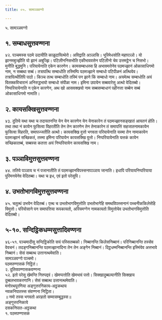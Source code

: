 ```yaml
---
title: ०५. सामञ्‍ञवग्गो

---
```

५. सामञ्‍ञवग्गो  


## १. सम्बाधसुत्तवण्णना

४२. पञ्‍चमस्स पठमे उदायीति काळुदायित्थेरो। अविद्वाति अञ्‍ञासि। भूरिमेधसोति महापञ्‍ञो। यो झानमबुज्झीति यो झानं अबुज्झि। पटिलीननिसभोति एकीभाववसेन पटिलीनो चेव उत्तमट्ठेन च निसभो। मुनीति बुद्धमुनि। परियायेनाति एकेन कारणेन। कामसम्बाधस्स हि अभावमत्तेनेव पठमज्झानं ओकासाधिगमो नाम, न सब्बथा सब्बं। तत्रापत्थि सम्बाधोति तस्मिम्पि पठमज्झाने सम्बाधो पटिपीळनं अत्थियेव। तत्रापित्थीतिपि पाठो। किञ्‍च तत्थ सम्बाधोति तस्मिं पन झाने किं सम्बाधो नाम। अयमेत्थ सम्बाधोति अयं वितक्‍कविचारानं अनिरुद्धभावो सम्बाधो संपीळा नाम। इमिना उपायेन सब्बवारेसु अत्थो वेदितब्बो। निप्परियायेनाति न एकेन कारणेन, अथ खो आसवक्खयो नाम सब्बसम्बाधानं पहीनत्ता सब्बेन सब्बं ओकासाधिगमो नामाति।  


## २. कायसक्खिसुत्तवण्णना

४३. दुतिये यथा यथा च तदायतनन्ति येन येन कारणेन येन येनाकारेन तं पठमज्झानसङ्खातं आयतनं होति। तथा तथा नं कायेन फुसित्वा विहरतीति तेन तेन कारणेन तेन तेनाकारेन तं समापत्तिं सहजातनामकायेन फुसित्वा विहरति, समापज्‍जतीति अत्थो। कायसक्खि वुत्तो भगवता परियायेनाति यस्मा तेन नामाकायेन पठमज्झानं सच्छिकतं, तस्मा इमिना परियायेन कायसक्खि वुत्तो। निप्परियायेनाति यत्तकं कायेन सच्छिकातब्बं, सब्बस्स कतत्ता अयं निप्परियायेन कायसक्खि नाम।  


## ३. पञ्‍ञाविमुत्तसुत्तवण्णना

४४. ततिये पञ्‍ञाय च नं पजानातीति तं पठमज्झानविपस्सनापञ्‍ञाय जानाति। इधापि परियायनिप्परियाया पुरिमनयेनेव वेदितब्बा। यथा च इध, एवं इतो परेसुपि।  


## ४. उभतोभागविमुत्तसुत्तवण्णना

४५. चतुत्थं उभयेन वेदितब्बं। एत्थ च उभतोभागविमुत्तोति उभतोभागेहि समथविपस्सनानं पच्‍चनीककिलेसेहि विमुत्तो। परियोसाने पन समापत्तिया रूपकायतो, अरियमग्गेन नामकायतो विमुत्तोयेव उभतोभागविमुत्तोति वेदितब्बो।  


## ५-१०. सन्दिट्ठिकधम्मसुत्तादिवण्णना

४६-५१. पञ्‍चमादीसु सन्दिट्ठिकोति सयं पस्सितब्बको। निब्बानन्ति किलेसनिब्बानं। परिनिब्बानन्ति तस्सेव वेवचनं। तदङ्गनिब्बानन्ति पठमज्झानादिना तेन तेन अङ्गेन निब्बानं। दिट्ठधम्मनिब्बानन्ति इस्मिंयेव अत्तभावे निब्बानं। सेसं सब्बत्थ उत्तानत्थमेवाति।  
सामञ्‍ञवग्गो पञ्‍चमो।  
पठमपण्णासकं निट्ठितं।  
२. दुतियपण्णासकवण्णना  
५२. इतो परेसु खेमन्ति निरुपद्दवं। खेमप्पत्तोति खेमभावं पत्तो। सिक्खादुब्बल्यानीति सिक्खाय दुब्बलभावकरणानि। सेसं सब्बत्थ उत्तानत्थमेवाति।  
मनोरथपूरणिया अङ्गुत्तरनिकाय-अट्ठकथाय  
नवकनिपातस्स संवण्णना निट्ठिता।  
॥ नमो तस्स भगवतो अरहतो सम्मासम्बुद्धस्स॥  
अङ्गुत्तरनिकाये  
दसकनिपात-अट्ठकथा  
१. पठमपण्णासकं  
